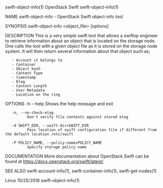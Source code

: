 swift-object-info(1)                                                                           OpenStack Swift                                                                           swift-object-info(1)



NAME
       swift-object-info - OpenStack Swift object-info tool


SYNOPSIS
       swift-object-info <object_file> [options]


DESCRIPTION
       This  is  a  very  simple  swift tool that allows a swiftop engineer to retrieve information about an object that is located on the storage node. One calls the tool with a given object file as it is
       stored on the storage node system.  It will then return several information about that object such as;

       - Account it belongs to
       - Container
       - Object hash
       - Content Type
       - timestamp
       - Etag
       - Content Length
       - User Metadata
       - Location on the ring


OPTIONS
       -h --help
              Shows the help message and exit

       -n, --no-check-etag
              Don't verify file contents against stored etag

       -d SWIFT_DIR, --swift-dir=SWIFT_DIR
              Pass location of swift configuration file if different from the default location /etc/swift

       -P POLICY_NAME, --policy-name=POLICY_NAME
              Specify storage policy name


DOCUMENTATION
       More documentation about OpenStack Swift can be found at https://docs.openstack.org/swift/latest/


SEE ALSO
       swift-account-info(1), swift-container-info(1), swift-get-nodes(1)



Linux                                                                                             10/25/2016                                                                             swift-object-info(1)
